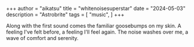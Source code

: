 +++
author = "aikatsu"
title = "whitenoisesuperstar"
date = "2024-05-03"
description = "Astrobrite"
tags = [
    "music",
]
+++

Along with the first sound comes the familiar goosebumps on my skin. A feeling I've felt before, a feeling I'll feel again. The noise washes over me, a wave of comfort and serenity.